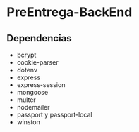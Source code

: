 # PreEntrega-BackEnd


## Dependencias

- bcrypt
- cookie-parser
- dotenv
- express
- express-session
- mongoose
- multer
- nodemailer
- passport y passport-local
- winston
